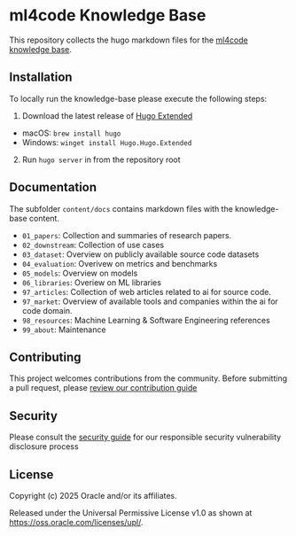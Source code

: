 # ml4code Knowledge Base

This repository collects the hugo markdown files for the [ml4code knowledge base](https://oracle-samples.github.io/ml4code).

## Installation

To locally run the knowledge-base please execute the following steps:

1. Download the latest release of [Hugo Extended](https://github.com/gohugoio/hugo/releases)
  - macOS: `brew install hugo`
  - Windows: `winget install Hugo.Hugo.Extended`
2. Run `hugo server` in from the repository root

## Documentation

The subfolder `content/docs` contains markdown files with the knowledge-base content.

- `01_papers`: Collection and summaries of research papers.
- `02_downstream`: Collection of use cases
- `03_dataset`: Overview on publicly available source code datasets
- `04_evaluation`: Overivew on metrics and benchmarks
- `05_models`: Overview on models
- `06_libraries`: Overiew on ML libraries
- `97_articles`: Collection of web articles related to ai for source code.
- `97_market`: Overview of available tools and companies within the ai for code domain.
- `98_resources`: Machine Learning & Software Engineering references
- `99_about`: Maintenance

## Contributing

This project welcomes contributions from the community. Before submitting a pull request, please [review our contribution guide](./CONTRIBUTING.md)

## Security

Please consult the [security guide](./SECURITY.md) for our responsible security vulnerability disclosure process

## License

Copyright (c) 2025 Oracle and/or its affiliates.

Released under the Universal Permissive License v1.0 as shown at
<https://oss.oracle.com/licenses/upl/>.

